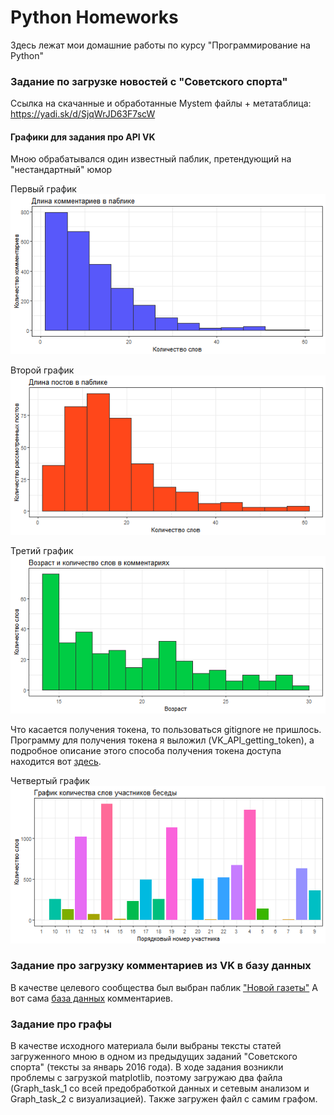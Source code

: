 # Python Homeworks
Здесь лежат мои домашние работы по курсу "Программирование на Python"

### Задание по загрузке новостей с "Советского спорта"
Ссылка на скачанные и обработанные Mystem файлы + метатаблица: https://yadi.sk/d/SjqWrJD63F7scW


#### Графики для задания про API VK
Мною обрабатывался один известный паблик, претендующий на "нестандартный" юмор

Первый график
![alt text](https://github.com/SergeyMikhaylov21/Python_Homeworks/blob/master/Comment_plot.png)

Второй график
![alt text](https://github.com/SergeyMikhaylov21/Python_Homeworks/blob/master/Post_plot.png)

Третий график
![alt text](https://github.com/SergeyMikhaylov21/Python_Homeworks/blob/master/Age_Words_plot.png)


Что касается получения токена, то пользоваться gitignore не пришлось. Программу для получения токена я выложил (VK_API_getting_token), а подробное описание этого способа получения токена доступа находится вот [здесь](http://old.pynsk.ru/posts/2015/Nov/26/api-vsemu-golova-vkontakte-ot-nachala-do-otpravki-soobshcheniia-drugu/#.WOeJR_mLTIV). 

Четвертый график
![alt text](https://github.com/SergeyMikhaylov21/Python_Homeworks/blob/master/Chat_Members_plot.png)


### Задание про загрузку комментариев из VK в базу данных
В качестве целевого сообщества был выбран паблик ["Новой газеты"](https://vk.com/novgaz)
А вот сама [база данных](https://yadi.sk/d/ySvxHV3k3HBwbn) комментариев.


### Задание про графы
В качестве исходного материала были выбраны тексты статей загруженного мною в одном из предыдущих заданий "Советского спорта" (тексты за январь 2016 года). В ходе задания возникли проблемы с загрузкой matplotlib, поэтому загружаю два файла (Graph_task_1 со всей предобработкой данных и сетевым анализом и Graph_task_2 с визуализацией). Также загружен файл с самим графом.
